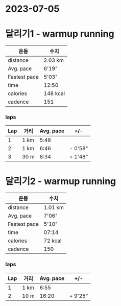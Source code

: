 # 2023-07-05

# 달리기1 - warmup running
|운동|수치|
|---|---|
|distance|2.03 km|
|Avg. pace| 6'19"|
|Fastest pace|5'03"|
|time|12:50|
|calories|148 kcal|
|cadence|151|

### laps

|Lap|거리|Avg. pace|+/-|
|---|---|--|--|
|1|1 km|5:48||
|2|1 km|6:46|- 0'58"|
|3|30 m|8:34|+ 1'48"|

# 달리기2 - warmup running
|운동|수치|
|---|---|
|distance|1.01 km|
|Avg. pace| 7'06"|
|Fastest pace|5'10"|
|time|07:14|
|calories|72 kcal|
|cadence|150|

### laps

|Lap|거리|Avg. pace|+/-|
|---|---|--|--|
|1|1 km|6:55||
|2|10 m|16:20|+ 9'25"|
